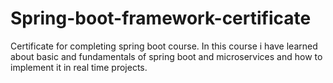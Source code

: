# Spring-boot-framework-certificate
Certificate for completing spring boot course.
In this course i have learned about basic and fundamentals of spring boot
and microservices and how to implement it in real time projects.
